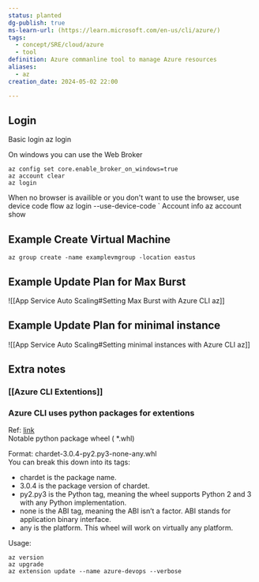 ```yaml
---
status: planted
dg-publish: true
ms-learn-url: (https://learn.microsoft.com/en-us/cli/azure/)
tags:
  - concept/SRE/cloud/azure
  - tool
definition: Azure commanline tool to manage Azure resources
aliases:
  - az
creation_date: 2024-05-02 22:00

---
```



## Login

Basic login
    az login

On windows you can use the Web Broker

```
az config set core.enable_broker_on_windows=true
az account clear
az login
```

When no browser is availible or you don't want to use the browser, use device code flow
    az login --use-device-code
`
Account info
    az account show

## Example Create Virtual Machine

`az group create -name examplevmgroup -location eastus`

## Example Update Plan for Max Burst

![[App Service Auto Scaling#Setting Max Burst with Azure CLI az]]

## Example Update Plan for minimal instance
![[App Service Auto Scaling#Setting minimal instances with Azure CLI az]]


## Extra notes

### [[Azure CLI Extentions]]

### Azure CLI uses python packages for extentions

Ref: [link](https://github.com/Azure/azure-cli/tree/master)  
Notable python package wheel ( *.whl)

Format:
  chardet-3.0.4-py2.py3-none-any.whl  
You can break this down into its tags:

* chardet is the package name.
* 3.0.4 is the package version of chardet.
* py2.py3 is the Python tag, meaning the wheel supports Python 2 and 3 with any Python implementation.
* none is the ABI tag, meaning the ABI isn’t a factor. ABI stands for application binary interface.
* any is the platform. This wheel will work on virtually any platform.

Usage:  
```shell
az version  
az upgrade  
az extension update --name azure-devops --verbose
```
